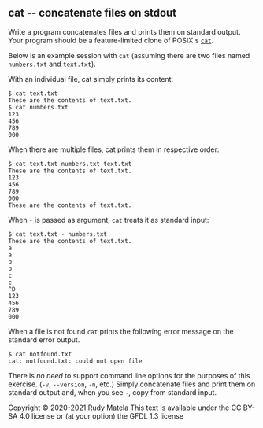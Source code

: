 cat -- concatenate files on stdout
----------------------------------

Write a program concatenates files and prints them on standard output.
Your program should be a feature-limited clone of POSIX's [`cat`].

[`cat`]: https://linux.die.net/man/1/cat

Below is an example session with `cat`
(assuming there are two files named `numbers.txt` and `text.txt`).

With an individual file, cat simply prints its content:

	$ cat text.txt
	These are the contents of text.txt.
	$ cat numbers.txt
	123
	456
	789
	000

When there are multiple files, cat prints them in respective order:

	$ cat text.txt numbers.txt text.txt
	These are the contents of text.txt.
	123
	456
	789
	000
	These are the contents of text.txt.

When `-` is passed as argument, `cat` treats it as standard input:

	$ cat text.txt - numbers.txt
	These are the contents of text.txt.
	a
	a
	b
	b
	c
	c
	^D
	123
	456
	789
	000

When a file is not found `cat` prints the following error message on the
standard error output.

	$ cat notfound.txt
	cat: notfound.txt: could not open file

There is _no need_ to support command line options for the purposes of this exercise.
(`-v`, `--version`, `-n`, etc.)
Simply concatenate files and print them on standard output
and, when you see `-`, copy from standard input.


Copyright © 2020-2021  Rudy Matela
This text is available under the CC BY-SA 4.0 license
or (at your option) the GFDL 1.3 license
